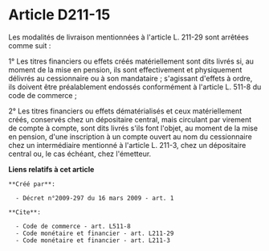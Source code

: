 # Article D211-15

Les modalités de livraison mentionnées à l'article L. 211-29 sont arrêtées comme suit : 

1° Les titres financiers ou effets créés matériellement sont dits livrés si, au moment de la mise en pension, ils sont
effectivement et physiquement délivrés au cessionnaire ou à son mandataire ; s'agissant d'effets à ordre, ils doivent être
préalablement endossés conformément à l'article L. 511-8 du code de commerce ; 

2° Les titres financiers ou effets dématérialisés et ceux matériellement créés, conservés chez un dépositaire central, mais
circulant par virement de compte à compte, sont dits livrés s'ils font l'objet, au moment de la mise en pension, d'une
inscription à un compte ouvert au nom du cessionnaire chez un intermédiaire mentionné à l'article L. 211-3, chez un
dépositaire central ou, le cas échéant, chez l'émetteur.

**Liens relatifs à cet article**

	**Créé par**:

	  - Décret n°2009-297 du 16 mars 2009 - art. 1

	**Cite**:

	  - Code de commerce - art. L511-8
	  - Code monétaire et financier - art. L211-29
	  - Code monétaire et financier - art. L211-3
